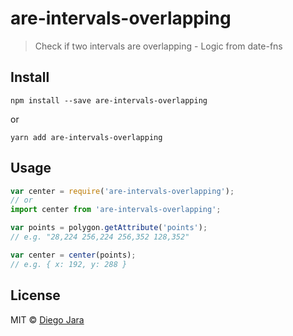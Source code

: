# are-intervals-overlapping

> Check if two intervals are overlapping - Logic from date-fns

## Install ##

    npm install --save are-intervals-overlapping

or

    yarn add are-intervals-overlapping


## Usage ##

```js
var center = require('are-intervals-overlapping');
// or
import center from 'are-intervals-overlapping';

var points = polygon.getAttribute('points');
// e.g. "28,224 256,224 256,352 128,352"

var center = center(points);
// e.g. { x: 192, y: 288 }

```

## License ##

MIT © [Diego Jara](saintplay96@gmail.com)
